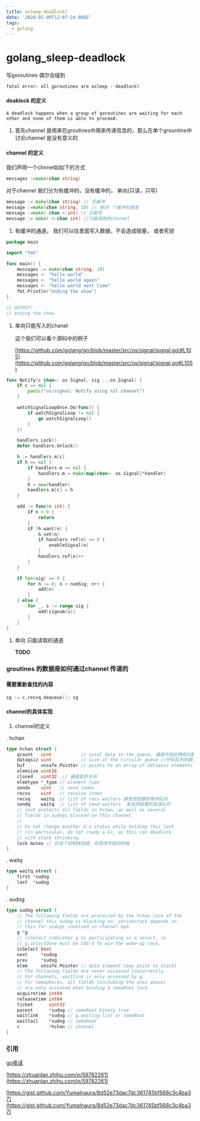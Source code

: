 ```yaml
---
title: asleep-deadlock!
date: '2020-02-09T12:07:24.000Z'
tags:
  - golang
---
```


# golang\_sleep-deadlock

写goroutines 偶尔会碰到

```text
fatal error: all goroutines are asleep - deadlock!
```

#### deaklock 的定义

```text
A deadlock happens when a group of goroutines are waiting for each other and none of them is able to proceed.
```

1. 首先channel 是用来在groutines中用来传递信息的，那么在单个grountine中讨论channel 是没有意义的

#### channel 的定义

我们声明一个chnnel如如下的方式

```go
messages :=make(chan string)
```

对于channel 我们分为有缓冲的，没有缓冲的， 单向\(只读，只写\)

```go
message := make(chan string) // 无缓冲
message :=make(chan string, 10) // 有10 个缓冲的通道
message :=make( chan <-int) // 只能写
message := make( <-chan int) //只能读取的channel
```

1. 有缓冲的通道， 我们可以往里面写入数据，不会造成阻塞， 或者死锁

```go
package main

import "fmt"

func main() {
    messages := make(chan string, 10)
    messages <- "hello world"
    messages <- "hello world again"
    messages <- "hello world next time"
    fmt.Println("ending the show")
}

// OUTPUT:
// ending the show
```

1. 单向只能写入的chanel 

   这个我们可以看个源码中的例子

   [https://github.com/golang/go/blob/master/src/os/signal/signal.go\#L105](https://github.com/golang/go/blob/master/src/os/signal/signal.go#L105)

```go
func Notify(c chan<- os.Signal, sig ...os.Signal) {
    if c == nil {
        panic("os/signal: Notify using nil channel")
    }

    watchSignalLoopOnce.Do(func() {
        if watchSignalLoop != nil {
            go watchSignalLoop()
        }
    })

    handlers.Lock()
    defer handlers.Unlock()

    h := handlers.m[c]
    if h == nil {
        if handlers.m == nil {
            handlers.m = make(map[chan<- os.Signal]*handler)
        }
        h = new(handler)
        handlers.m[c] = h
    }

    add := func(n int) {
        if n < 0 {
            return
        }
        if !h.want(n) {
            h.set(n)
            if handlers.ref[n] == 0 {
                enableSignal(n)
            }
            handlers.ref[n]++
        }
    }

    if len(sig) == 0 {
        for n := 0; n < numSig; n++ {
            add(n)
        }
    } else {
        for _, s := range sig {
            add(signum(s))
        }
    }
}
```

1. 单向 只能读取的通道

   **TODO**

### groutines 的数据是如何通过channel 传递的

#### 需要重新查找的内容

```go
sg := c.recvq.dequeue(); sg
```

#### channel的具体实现

1. channel的定义

. hchan

```go
type hchan struct {
    qcount   uint           // total data in the queue, 通道中现在拥有的数据数量
    dataqsiz uint           // size of the circular queue //环形队列的数据大小
    buf      unsafe.Pointer // points to an array of dataqsiz elements //指向dataqsiz元素类型大小的数组
    elemsize uint16
    closed   uint32  // 通道是否关闭
    elemtype *_type // element type
    sendx    uint   // send index
    recvx    uint   // receive index
    recvq    waitq  // list of recv waiters 接受而阻塞的等待队列
    sendq    waitq  // list of send waiters  发送而阻塞的发送队列
    // lock protects all fields in hchan, as well as several
    // fields in sudogs blocked on this channel.
    //
    // Do not change another G's status while holding this lock
    // (in particular, do not ready a G), as this can deadlock
    // with stack shrinking.
    lock mutex // 对这个结构体加锁，在修改字段的时候
}
```

. waitq

```go
type waitq struct {
    first *sudog
    last  *sudog
}
```

. sudog

```go
type sudog struct {
    // The following fields are protected by the hchan.lock of the
    // channel this sudog is blocking on. shrinkstack depends on
    // this for sudogs involved in channel ops.
    g *g
    // isSelect indicates g is participating in a select, so
    // g.selectDone must be CAS'd to win the wake-up race.
    isSelect bool
    next     *sudog
    prev     *sudog
    elem     unsafe.Pointer // data element (may point to stack)
    // The following fields are never accessed concurrently.
    // For channels, waitlink is only accessed by g.
    // For semaphores, all fields (including the ones above)
    // are only accessed when holding a semaRoot lock.
    acquiretime int64
    releasetime int64
    ticket      uint32
    parent      *sudog // semaRoot binary tree
    waitlink    *sudog // g.waiting list or semaRoot
    waittail    *sudog // semaRoot
    c           *hchan // channel
}
```

### 引用

[go夜读](https://github.com/developer-learning/night-reading-go/issues/450)

[https://zhuanlan.zhihu.com/p/59782261](https://zhuanlan.zhihu.com/p/59782261)

[https://gist.github.com/YumaInaura/8d52e73dac7dc361745bf568c3c4ba37](https://gist.github.com/YumaInaura/8d52e73dac7dc361745bf568c3c4ba37)


